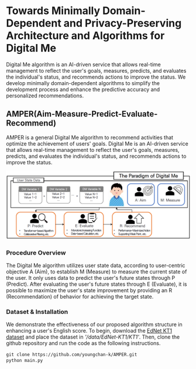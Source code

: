 # Towards Minimally Domain-Dependent and Privacy-Preserving Architecture and Algorithms for Digital Me
Digital Me algorithm is an AI-driven service that allows real-time management to reflect the user's goals, measures, predicts, and evaluates the individual's status, and recommends actions to improve the status. We develop minimally domain-dependent algorithms to simplify the development process and enhance the predictive accuracy and personalized recommendations.

## AMPER(Aim-Measure-Predict-Evaluate-Recommend)
AMPER is a general Digital Me algorithm to recommend activities that optimize the achievement of users' goals. Digital Me is an AI-driven service that allows real-time management to reflect the user's goals, measures, predicts, and evaluates the individual's status, and recommends actions to improve the status.  

<img src='./assets/AMPER.PNG'/>

### Procedure Overview
The Digital Me algorithm utilizes user state data, according to user-centric objective A (Aim), to establish M (Measure) to measure the current state of the user. It only uses data to predict the user's future states through P (Predict). After evaluating the user's future states through E (Evaluate), it is possible to maximize the user's state improvement by providing an R (Recommendation) of behavior for achieving the target state.    

### Dataset & Installation
We demonstrate the effectiveness of our proposed algorithm structure in enhancing a user's English score. To begin, download the [EdNet KT1 dataset](https://drive.google.com/file/d/1AmGcOs5U31wIIqvthn9ARqJMrMTFTcaw/view) and place the dataset in *'/data/EdNet-KT1/KT1'*. Then, clone the github repository and run the code as the following instructions.

```
git clone https://github.com/youngchan-k/AMPER.git
python main.py
```